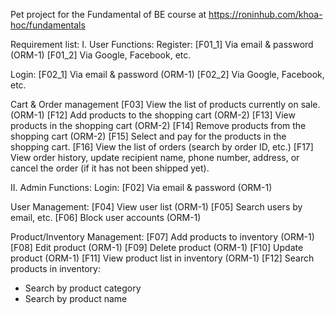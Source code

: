 Pet project for the Fundamental of BE course at https://roninhub.com/khoa-hoc/fundamentals

Requirement list:
I. User Functions:
Register:
[F01_1] Via email & password (ORM-1)
[F01_2] Via Google, Facebook, etc.

Login:
[F02_1] Via email & password (ORM-1)
[F02_2] Via Google, Facebook, etc.

Cart & Order management
[F03] View the list of products currently on sale. (ORM-1)
[F12] Add products to the shopping cart (ORM-2)
[F13] View products in the shopping cart (ORM-2)
[F14] Remove products from the shopping cart (ORM-2)
[F15] Select and pay for the products in the shopping cart.
[F16] View the list of orders (search by order ID, etc.)
[F17] View order history, update recipient name, phone number, address,
or cancel the order (if it has not been shipped yet).

II. Admin Functions:
Login:
[F02] Via email & password (ORM-1)

User Management:
[F04] View user list (ORM-1)
[F05] Search users by email, etc.
[F06] Block user accounts (ORM-1)

Product/Inventory Management:
[F07] Add products to inventory (ORM-1)
[F08] Edit product (ORM-1)
[F09] Delete product (ORM-1)
[F10] Update product (ORM-1)
[F11] View product list in inventory (ORM-1)
[F12] Search products in inventory:
- Search by product category
- Search by product name

